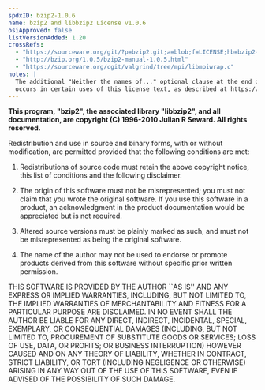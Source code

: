 ```yaml
---
spdxID: bzip2-1.0.6
name: bzip2 and libbzip2 License v1.0.6
osiApproved: false
listVersionAdded: 1.20
crossRefs: 
  - "https://sourceware.org/git/?p=bzip2.git;a=blob;f=LICENSE;hb=bzip2-1.0.6"
  - "http://bzip.org/1.0.5/bzip2-manual-1.0.5.html"
  - "https://sourceware.org/cgit/valgrind/tree/mpi/libmpiwrap.c"
notes: |
  The additional "Neither the names of..." optional clause at the end of the license
  occurs in certain uses of this license text, as described at https://github.com/spdx/license-list-XML/issues/2271
---
```


**This program, "bzip2", the associated library "libbzip2", and all documentation, are copyright (C) 1996-2010 Julian R Seward. All rights reserved.**

Redistribution and use in source and binary forms, with or without modification, are permitted provided that the following conditions are met:

1. Redistributions of source code must retain the above copyright notice, this list of conditions and the following disclaimer.

2. The origin of this software must not be misrepresented; you must not claim that you wrote the original software. If you use this software in a product, an acknowledgment in the product documentation would be appreciated but is not required.

3. Altered source versions must be plainly marked as such, and must not be misrepresented as being the original software.

4. The name of the author may not be used to endorse or promote products derived from this software without specific prior written permission.

THIS SOFTWARE IS PROVIDED BY THE AUTHOR ``AS IS'' AND ANY EXPRESS OR IMPLIED WARRANTIES, INCLUDING, BUT NOT LIMITED TO, THE IMPLIED WARRANTIES OF MERCHANTABILITY AND FITNESS FOR A PARTICULAR PURPOSE ARE DISCLAIMED. IN NO EVENT SHALL THE AUTHOR BE LIABLE FOR ANY DIRECT, INDIRECT, INCIDENTAL, SPECIAL, EXEMPLARY, OR CONSEQUENTIAL DAMAGES (INCLUDING, BUT NOT LIMITED TO, PROCUREMENT OF SUBSTITUTE GOODS OR SERVICES; LOSS OF USE, DATA, OR PROFITS; OR BUSINESS INTERRUPTION) HOWEVER CAUSED AND ON ANY THEORY OF LIABILITY, WHETHER IN CONTRACT, STRICT LIABILITY, OR TORT (INCLUDING NEGLIGENCE OR OTHERWISE) ARISING IN ANY WAY OUT OF THE USE OF THIS SOFTWARE, EVEN IF ADVISED OF THE POSSIBILITY OF SUCH DAMAGE.
